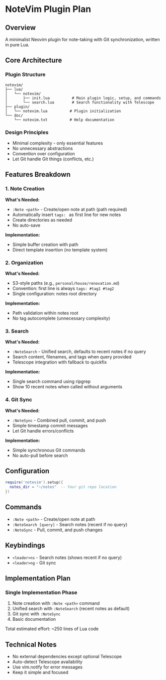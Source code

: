 # NoteVim Plugin Plan

## Overview
A minimalist Neovim plugin for note-taking with Git synchronization, written in pure Lua.

## Core Architecture

### Plugin Structure
```
notevim/
├── lua/
│   └── notevim/
│       ├── init.lua          # Main plugin logic, setup, and commands
│       └── search.lua        # Search functionality with Telescope
├── plugin/
│   └── notevim.lua          # Plugin initialization
└── doc/
    └── notevim.txt          # Help documentation
```

### Design Principles
- Minimal complexity - only essential features
- No unnecessary abstractions
- Convention over configuration
- Let Git handle Git things (conflicts, etc.)

## Features Breakdown

### 1. Note Creation
**What's Needed:**
- `:Note <path>` - Create/open note at path (path required)
- Automatically insert `tags: ` as first line for new notes
- Create directories as needed
- No auto-save

**Implementation:**
- Simple buffer creation with path
- Direct template insertion (no template system)

### 2. Organization
**What's Needed:**
- S3-style paths (e.g., `personal/house/renovation.md`)
- Convention: first line is always `tags: #tag1 #tag2`
- Single configuration: notes root directory

**Implementation:**
- Path validation within notes root
- No tag autocomplete (unnecessary complexity)

### 3. Search
**What's Needed:**
- `:NoteSearch` - Unified search, defaults to recent notes if no query
- Search content, filenames, and tags when query provided
- Telescope integration with fallback to quickfix

**Implementation:**
- Single search command using ripgrep
- Show 10 recent notes when called without arguments

### 4. Git Sync
**What's Needed:**
- `:NoteSync` - Combined pull, commit, and push
- Simple timestamp commit messages
- Let Git handle errors/conflicts

**Implementation:**
- Simple synchronous Git commands
- No auto-pull before search


## Configuration
```lua
require('notevim').setup({
  notes_dir = "~/notes"  -- Your git repo location
})
```

## Commands
- `:Note <path>` - Create/open note at path
- `:NoteSearch [query]` - Search notes (recent if no query)
- `:NoteSync` - Pull, commit, and push changes

## Keybindings
- `<leader>ns` - Search notes (shows recent if no query)
- `<leader>ng` - Git sync

## Implementation Plan

### Single Implementation Phase
1. Note creation with `:Note <path>` command
2. Unified search with `:NoteSearch` (recent notes as default)
3. Git sync with `:NoteSync`
4. Basic documentation

Total estimated effort: ~250 lines of Lua code

## Technical Notes
- No external dependencies except optional Telescope
- Auto-detect Telescope availability
- Use vim.notify for error messages
- Keep it simple and focused